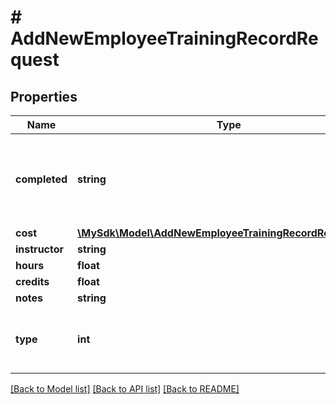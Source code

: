 # # AddNewEmployeeTrainingRecordRequest

## Properties

Name | Type | Description | Notes
------------ | ------------- | ------------- | -------------
**completed** | **string** | Completed is a required field and must be in yyyy-mm-dd format. |
**cost** | [**\MySdk\Model\AddNewEmployeeTrainingRecordRequestCost**](AddNewEmployeeTrainingRecordRequestCost.md) |  | [optional]
**instructor** | **string** |  | [optional]
**hours** | **float** |  | [optional]
**credits** | **float** |  | [optional]
**notes** | **string** |  | [optional]
**type** | **int** | This must be an existing training type id. |

[[Back to Model list]](../../README.md#models) [[Back to API list]](../../README.md#endpoints) [[Back to README]](../../README.md)
